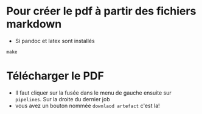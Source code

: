 # Pour créer le pdf à partir des fichiers markdown

- Si pandoc et latex sont installés

```
make
```

# Télécharger le PDF

- Il faut cliquer sur la fusée dans le menu de gauche ensuite sur `pipelines`. Sur la droite du dernier job
- vous avez un bouton nommée `downlaod artefact` c'est la!


